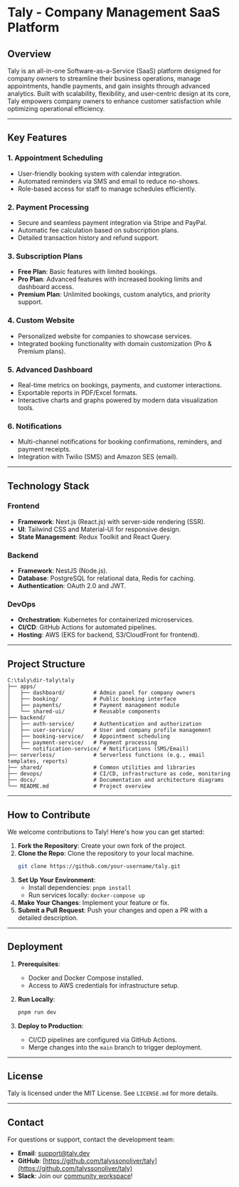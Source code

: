# Taly - Company Management SaaS Platform

## Overview

Taly is an all-in-one Software-as-a-Service (SaaS) platform designed for company owners to streamline their business operations, manage appointments, handle payments, and gain insights through advanced analytics. Built with scalability, flexibility, and user-centric design at its core, Taly empowers company owners to enhance customer satisfaction while optimizing operational efficiency.

---

## Key Features

### **1. Appointment Scheduling**

- User-friendly booking system with calendar integration.
- Automated reminders via SMS and email to reduce no-shows.
- Role-based access for staff to manage schedules efficiently.

### **2. Payment Processing**

- Secure and seamless payment integration via Stripe and PayPal.
- Automatic fee calculation based on subscription plans.
- Detailed transaction history and refund support.

### **3. Subscription Plans**

- **Free Plan**: Basic features with limited bookings.
- **Pro Plan**: Advanced features with increased booking limits and dashboard access.
- **Premium Plan**: Unlimited bookings, custom analytics, and priority support.

### **4. Custom Website**

- Personalized website for companies to showcase services.
- Integrated booking functionality with domain customization (Pro & Premium plans).

### **5. Advanced Dashboard**

- Real-time metrics on bookings, payments, and customer interactions.
- Exportable reports in PDF/Excel formats.
- Interactive charts and graphs powered by modern data visualization tools.

### **6. Notifications**

- Multi-channel notifications for booking confirmations, reminders, and payment receipts.
- Integration with Twilio (SMS) and Amazon SES (email).

---

## Technology Stack

### **Frontend**

- **Framework**: Next.js (React.js) with server-side rendering (SSR).
- **UI**: Tailwind CSS and Material-UI for responsive design.
- **State Management**: Redux Toolkit and React Query.

### **Backend**

- **Framework**: NestJS (Node.js).
- **Database**: PostgreSQL for relational data, Redis for caching.
- **Authentication**: OAuth 2.0 and JWT.

### **DevOps**

- **Orchestration**: Kubernetes for containerized microservices.
- **CI/CD**: GitHub Actions for automated pipelines.
- **Hosting**: AWS (EKS for backend, S3/CloudFront for frontend).

---

## Project Structure

```
C:\taly\dir-taly\taly
├── apps/
│   ├── dashboard/         # Admin panel for company owners
│   ├── booking/           # Public booking interface
│   ├── payments/          # Payment management module
│   └── shared-ui/         # Reusable components
├── backend/
│   ├── auth-service/      # Authentication and authorization
│   ├── user-service/      # User and company profile management
│   ├── booking-service/   # Appointment scheduling
│   ├── payment-service/   # Payment processing
│   └── notification-service/ # Notifications (SMS/Email)
├── serverless/            # Serverless functions (e.g., email templates, reports)
├── shared/                # Common utilities and libraries
├── devops/                # CI/CD, infrastructure as code, monitoring
├── docs/                  # Documentation and architecture diagrams
└── README.md              # Project overview
```

---

## How to Contribute

We welcome contributions to Taly! Here's how you can get started:

1. **Fork the Repository**: Create your own fork of the project.
2. **Clone the Repo**: Clone the repository to your local machine.
   ```bash
   git clone https://github.com/your-username/taly.git
   ```
3. **Set Up Your Environment**:
   - Install dependencies: `pnpm install`
   - Run services locally: `docker-compose up`
4. **Make Your Changes**: Implement your feature or fix.
5. **Submit a Pull Request**: Push your changes and open a PR with a detailed description.

---

## Deployment

1. **Prerequisites**:

   - Docker and Docker Compose installed.
   - Access to AWS credentials for infrastructure setup.

2. **Run Locally**:

   ```bash
   pnpm run dev
   ```

3. **Deploy to Production**:
   - CI/CD pipelines are configured via GitHub Actions.
   - Merge changes into the `main` branch to trigger deployment.

---

## License

Taly is licensed under the MIT License. See `LICENSE.md` for more details.

---

## Contact

For questions or support, contact the development team:

- **Email**: support@taly.dev
- **GitHub**: [https://github.com/talyssonoliver/taly](https://github.com/talyssonoliver/taly)
- **Slack**: Join our [community workspace](https://slack.taly.dev)!
